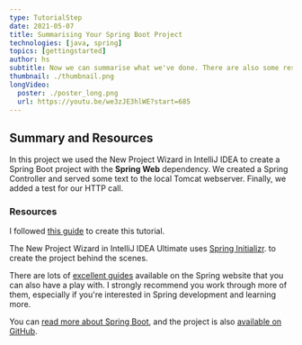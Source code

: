 ```yaml
---
type: TutorialStep
date: 2021-05-07
title: Summarising Your Spring Boot Project 
technologies: [java, spring]
topics: [gettingstarted]
author: hs
subtitle: Now we can summarise what we've done. There are also some resources in this section that you can take a look at.
thumbnail: ./thumbnail.png
longVideo:
  poster: ./poster_long.png
  url: https://youtu.be/we3zJE3hlWE?start=685
---
```


## Summary and Resources
In this project we used the New Project Wizard in IntelliJ IDEA to create a Spring Boot project with the **Spring Web** dependency. We created a Spring Controller and served some text to the local Tomcat webserver. Finally, we added a test for our HTTP call.  

### Resources
I followed [this guide](https://spring.io/guides/gs/spring-boot/) to create this tutorial.
  
The New Project Wizard in IntelliJ IDEA Ultimate uses [Spring Initializr](https://start.spring.io/). to create the project behind the scenes. 

There are lots of [excellent guides](https://spring.io/guides) available on the Spring website that you can also have a play with. I strongly recommend you work through more of them, especially if you're interested in Spring development and learning more.

You can [read more about Spring Boot](https://spring.io/projects/spring-boot), and the project is also [available on GitHub](https://github.com/spring-projects/spring-boot).